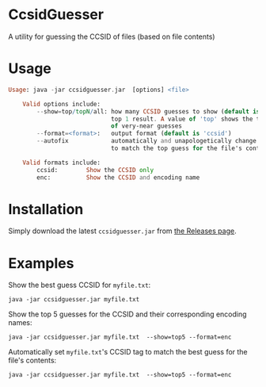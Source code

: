 # CcsidGuesser
A utility for guessing the CCSID of files (based on file contents)

# Usage

```Raku
Usage: java -jar ccsidguesser.jar  [options] <file>

    Valid options include:
        --show=top/topN/all: how many CCSID guesses to show (default is 'top1'), which shows the
                             top 1 result. A value of 'top' shows the top guess and some number
                             of very-near guesses
        --format=<format>:   output format (default is 'ccsid')
        --autofix            automatically and unapologetically change the CCSID tag of the file
                             to match the top guess for the file's contents (IBM i only)

    Valid formats include:
        ccsid:        Show the CCSID only
        enc:          Show the CCSID and encoding name
```

# Installation

Simply download the latest `ccsidguesser.jar` from [the Releases page](https://github.com/ThePrez/CcsidGuesser/releases).

# Examples

Show the best guess CCSID for `myfile.txt`:
```
java -jar ccsidguesser.jar myfile.txt
```

Show the top 5 guesses for the CCSID and their corresponding encoding names:
```
java -jar ccsidguesser.jar myfile.txt  --show=top5 --format=enc
```

Automatically set `myfile.txt`'s CCSID tag to match the best guess for the file's contents:
```
java -jar ccsidguesser.jar myfile.txt  --show=top5 --format=enc
```
